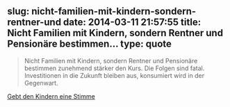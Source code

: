 slug: nicht-familien-mit-kindern-sondern-rentner-und
date: 2014-03-11 21:57:55
title: Nicht Familien mit Kindern, sondern Rentner und Pensionäre bestimmen...
type: quote
---

> Nicht Familien mit Kindern, sondern Rentner und Pensionäre bestimmen zunehmend stärker den Kurs. Die Folgen sind fatal. Investitionen in die Zukunft bleiben aus, konsumiert wird in der Gegenwart.

[Gebt den Kindern eine Stimme](http://www.insm-oekonomenblog.de/11338-gebt-den-kindern-eine-stimme/)
